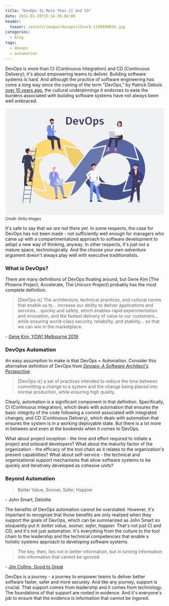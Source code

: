 ```yaml
---
title: "DevOps Is More Than CI and CD"
date: 2021-01-28T15:34:30-04:00
header:
  teaser: /assets/images/devops/iStock-1199494839.jpg
categories:
  - blog
tags:
  - devops
  - automation
---
```


DevOps is more than CI (Continuous Integration) and CD (Continuous Delivery); it's about empowering teams to deliver. 
Building software systems is hard. And although the practice of software engineering has come a long way since the 
coining of the term "DevOps," by Patrick Debois [over 10 years ago](https://legacy.devopsdays.org/events/2009-ghent/program), 
the cultural underpinnings it endorses to ease the burdens associated with building software systems have not always 
been well embraced.

![DevOps](/assets/images/devops/iStock-1199494839.jpg)
_<small>Credit: Getty Images</small>_

It's safe to say that _we are not there yet._ In some respects, the case for DevOps has not been made - not 
sufficiently well enough for managers who came up with a compartmentalized approach to software development to adopt a 
new way of thinking, anyway. In other respects, it's just not a mature space, technologically. And the _choose your 
own adventure_ argument doesn't always play well with executive traditionalists.

### What is DevOps?

There are many definitions of DevOps floating around, but Gene Kim [The Phoenix Project, Accelerate, The Unicorn Project]
probably has the most complete definition.

> [DevOps is] The architecture, technical practices, and cultural norms that enable us to…
> increase our ability to deliver applications and services...
> quickly and safely, which enables rapid experimentation and
> innovation, and the fastest delivery of value to our customers...
> while ensuring world-class security, reliability, and stability...
> so that we can win in the marketplace.

\- [Gene Kim, YOW! Melbourne 2019](https://slides.yowconference.com/yow2019/GeneKim-TheUnicornProjectAndTheFiveIdeals_YOWMel.pdf)

### DevOps Automation

An easy assumption to make is that DevOps = Automation. Consider this alternative definition of DevOps from 
_[Devops: A Software Architect's Perspective](https://www.goodreads.com/book/show/23363016-devops)_.

> [DevOps is] a set of practices intended to reduce the time between committing a change to a system and the change 
> being placed into normal production, while ensuring high quality.

Clearly, automation is a significant component in that definition. Specifically, CI (Continuous Integration), which 
deals with automation that ensures the basic integrity of the code following a commit associated with integrated changes, 
and CD (Continuous Delivery), which deals with automation that ensures the system is in a working deployable state. 
But there is a lot more in between and even at the bookends when it comes to DevOps.

What about project inception - the time and effort required to initiate a project and onboard developers? What about
the maturity factor of the organization - the efficacy of the tool chain as it relates to the organization's present
capabilities? What about self-service - the technical and organizational support mechanisms that allow software systems 
to be quickly and iteratively developed as cohesive units?

### Beyond Automation

> Better Value, Sooner, Safer, Happier

\- John Smart, Deloitte

The benefits of DevOps automation cannot be overstated. However, it's important to recognize that those benefits are
only realized when they support the goals of DevOps, which can be summarized as John Smart so eloquently put it: 
_better value, sooner, safer, happier._ That's not just CI and CD; and it's not just automation. It's everything 
from the culture to the tool chain to the leadership and the technical competencies that enable a holistic systems
approach to developing software systems.

> The key, then, lies not in better information, but in turning information into information that cannot be ignored.

\- [Jim Collins, Good to Great](https://www.goodreads.com/book/show/76865.Good_to_Great)

DevOps is a journey - a journey to empower teams to deliver better software faster, safer and more securely. And like any 
journey, support is crucial. That support comes from leadership and it comes from technology. The foundations of that 
support are rooted in evidence. And it's everyone's job to ensure that the evidence is information that cannot be ingored.
